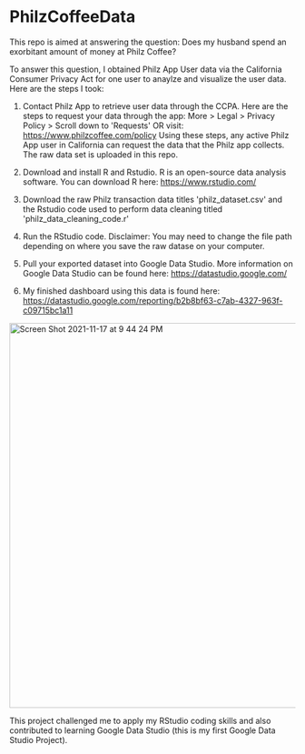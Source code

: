 # PhilzCoffeeData

This repo is aimed at answering the question: Does my husband spend an exorbitant amount of money at Philz Coffee? 

To answer this question, I obtained Philz App User data via the California Consumer Privacy Act for one user to anaylze and visualize the user data. Here are the steps I took: 

  1. Contact Philz App to retrieve user data through the CCPA. 
      Here are the steps to request your data through the app: 
          More > Legal > Privacy Policy > Scroll down to 'Requests' 
                      OR
          visit: https://www.philzcoffee.com/policy
      Using these steps, any active Philz App user in California can request the data that the Philz app collects. The raw data set is uploaded in this repo.  
      
  2.  Download and install R and Rstudio. R is an open-source data analysis software. You can download R here: https://www.rstudio.com/ 

  3.  Download the raw Philz transaction data titles 'philz_dataset.csv' and the Rstudio code used to perform data cleaning titled 'philz_data_cleaning_code.r'
    
  4.  Run the RStudio code. Disclaimer: You may need to change the file path depending on where you save the raw datase on your computer.
    
  5.  Pull your exported dataset into Google Data Studio. More information on Google Data Studio can be found here: https://datastudio.google.com/
   
  6.  My finished dashboard using this data is found here: https://datastudio.google.com/reporting/b2b8bf63-c7ab-4327-963f-c09715bc1a11
          
   <img width="677" alt="Screen Shot 2021-11-17 at 9 44 24 PM" src="https://user-images.githubusercontent.com/78065830/142359715-b9db52cd-b515-4c7b-ad84-304c69ec11ee.png">

This project challenged me to apply my RStudio coding skills and also contributed to learning Google Data Studio (this is my first Google Data Studio Project). 
